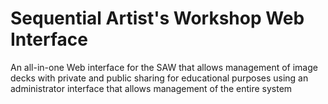 # Sequential Artist's Workshop Web Interface
An all-in-one Web interface for the SAW that allows management of image decks with private and public sharing for educational purposes using an administrator interface that allows management of the entire system
